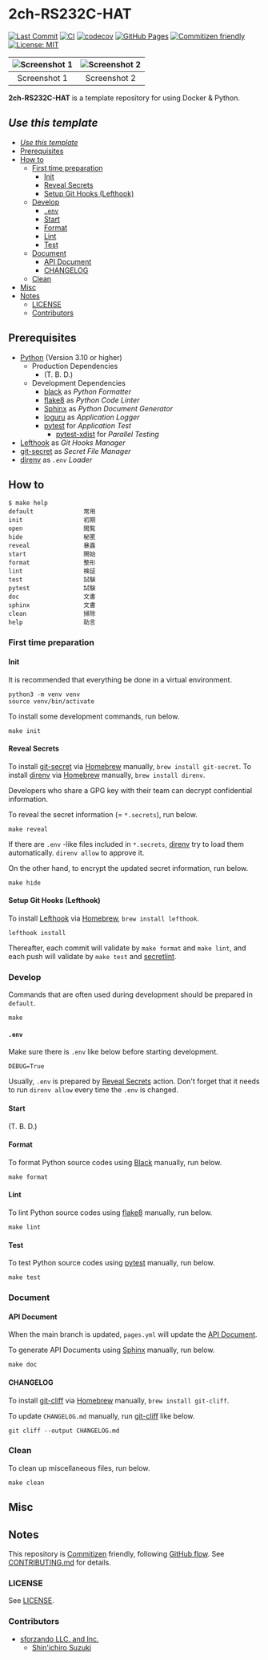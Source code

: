 # 2ch-RS232C-HAT

<!-- Badges -->
[![Last Commit](https://img.shields.io/github/last-commit/shin-sforzando/2ch-RS232C-HAT)](https://github.com/shin-sforzando/2ch-RS232C-HAT/graphs/commit-activity)
[![CI](https://github.com/shin-sforzando/2ch-RS232C-HAT/actions/workflows/ci.yml/badge.svg)](https://github.com/shin-sforzando/2ch-RS232C-HAT/actions/workflows/ci.yml)
[![codecov](https://codecov.io/gh/shin-sforzando/2ch-RS232C-HAT/branch/main/graph/badge.svg?token=TDCVLUJ4RF)](https://codecov.io/gh/shin-sforzando/2ch-RS232C-HAT)
[![GitHub Pages](https://github.com/shin-sforzando/2ch-RS232C-HAT/actions/workflows/pages.yml/badge.svg)](https://shin-sforzando.github.io/2ch-RS232C-HAT/)
[![Commitizen friendly](https://img.shields.io/badge/commitizen-friendly-brightgreen.svg)](http://commitizen.github.io/cz-cli/)
[![License: MIT](https://img.shields.io/badge/License-MIT-blue.svg)](https://opensource.org/licenses/MIT)

<!-- Screenshots -->
| ![Screenshot 1](https://placehold.jp/32/3d4070/ffffff/720x480.png?text=Screenshot%201) | ![Screenshot 2](https://placehold.jp/32/703d40/ffffff/720x480.png?text=Screenshot%202) |
|:--------------------------------------------------------------------------------------:|:--------------------------------------------------------------------------------------:|
|                                      Screenshot 1                                      |                                      Screenshot 2                                      |

<!-- Synopsis -->
**2ch-RS232C-HAT** is a template repository for using Docker & Python.

## *Use this template*

<!-- TOC -->
- [*Use this template*](#use-this-template)
- [Prerequisites](#prerequisites)
- [How to](#how-to)
  - [First time preparation](#first-time-preparation)
    - [Init](#init)
    - [Reveal Secrets](#reveal-secrets)
    - [Setup Git Hooks (Lefthook)](#setup-git-hooks-lefthook)
  - [Develop](#develop)
    - [`.env`](#env)
    - [Start](#start)
    - [Format](#format)
    - [Lint](#lint)
    - [Test](#test)
  - [Document](#document)
    - [API Document](#api-document)
    - [CHANGELOG](#changelog)
  - [Clean](#clean)
- [Misc](#misc)
- [Notes](#notes)
  - [LICENSE](#license)
  - [Contributors](#contributors)

## Prerequisites

- [Python](https://www.python.org) (Version 3.10 or higher)
  - Production Dependencies
    - (T. B. D.)
  - Development Dependencies
    - [black](https://github.com/psf/black) as *Python Formatter*
    - [flake8](https://pypi.org/project/flake8/) as *Python Code Linter*
    - [Sphinx](https://www.sphinx-doc.org/) as *Python Document Generator*
    - [loguru](https://github.com/Delgan/loguru) as *Application Logger*
    - [pytest](https://pypi.org/project/pytest/) for *Application Test*
      - [pytest-xdist](https://pypi.org/project/pytest-xdist/) for *Parallel Testing*
- [Lefthook](https://github.com/evilmartians/lefthook) as *Git Hooks Manager*
- [git-secret](https://git-secret.io/) as *Secret File Manager*
- [direnv](https://direnv.net) as *`.env` Loader*

## How to

```shell
$ make help
default              常用
init                 初期
open                 閲覧
hide                 秘匿
reveal               暴露
start                開始
format               整形
lint                 検証
test                 試験
pytest               試験
doc                  文書
sphinx               文書
clean                掃除
help                 助言
```

### First time preparation

#### Init

It is recommended that everything be done in a virtual environment.

```shell
python3 -m venv venv
source venv/bin/activate
```

To install some development commands, run below.

```shell
make init
```

#### Reveal Secrets

To install [git-secret](https://git-secret.io/) via [Homebrew](https://brew.sh) manually, `brew install git-secret`.
To install [direnv](https://direnv.net) via [Homebrew](https://brew.sh) manually, `brew install direnv`.

Developers who share a GPG key with their team can decrypt confidential information.

To reveal the secret information (= `*.secrets`), run below.

```shell
make reveal
```

If there are `.env` -like files included in `*.secrets`, [direnv](https://direnv.net) try to load them automatically.
`direnv allow` to approve it.

On the other hand, to encrypt the updated secret information, run below.

```shell
make hide
```

#### Setup Git Hooks (Lefthook)

To install [Lefthook](https://github.com/evilmartians/lefthook) via [Homebrew](https://brew.sh), `brew install lefthook`.

```shell
lefthook install
```

Thereafter, each commit will validate by `make format` and `make lint`, and each push will validate by `make test` and [secretlint](https://github.com/secretlint/secretlint).

### Develop

Commands that are often used during development should be prepared in `default`.

```shell
make
```

#### `.env`

Make sure there is `.env` like below before starting development.

```.env
DEBUG=True
```

Usually, `.env` is prepared by [Reveal Secrets](#reveal-secrets) action.
Don't forget that it needs to run `direnv allow` every time the `.env` is changed.

#### Start

(T. B. D.)

#### Format

To format Python source codes using [Black](https://github.com/psf/black) manually, run below.

```shell
make format
```

#### Lint

To lint Python source codes using [flake8](https://pypi.org/project/flake8/) manually, run below.

```shell
make lint
```

#### Test

To test Python source codes using [pytest](https://docs.pytest.org/) manually, run below.

```shell
make test
```

### Document

#### API Document

When the main branch is updated, `pages.yml` will update the [API Document](https://shin-sforzando.github.io/2ch-RS232C-HAT/).

To generate API Documents using [Sphinx](https://www.sphinx-doc.org/) manually, run below.

```shell
make doc
```

#### CHANGELOG

To install [git-cliff](https://github.com/orhun/git-cliff) via [Homebrew](https://brew.sh) manually, `brew install git-cliff`.

To update `CHANGELOG.md` manually, run [git-cliff](https://github.com/orhun/git-cliff) like below.

```shell
git cliff --output CHANGELOG.md
```

### Clean

To clean up miscellaneous files, run below.

```shell
make clean
```

## Misc

## Notes

This repository is [Commitizen](https://commitizen.github.io/cz-cli/) friendly, following [GitHub flow](https://docs.github.com/en/get-started/quickstart/github-flow).
See [CONTRIBUTING.md](./CONTRIBUTING.md) for details.

### LICENSE

See [LICENSE](LICENSE).

### Contributors

- [sforzando LLC. and Inc.](https://sforzando.co.jp/)
  - [Shin'ichiro Suzuki](https://github.com/shin-sforzando)
